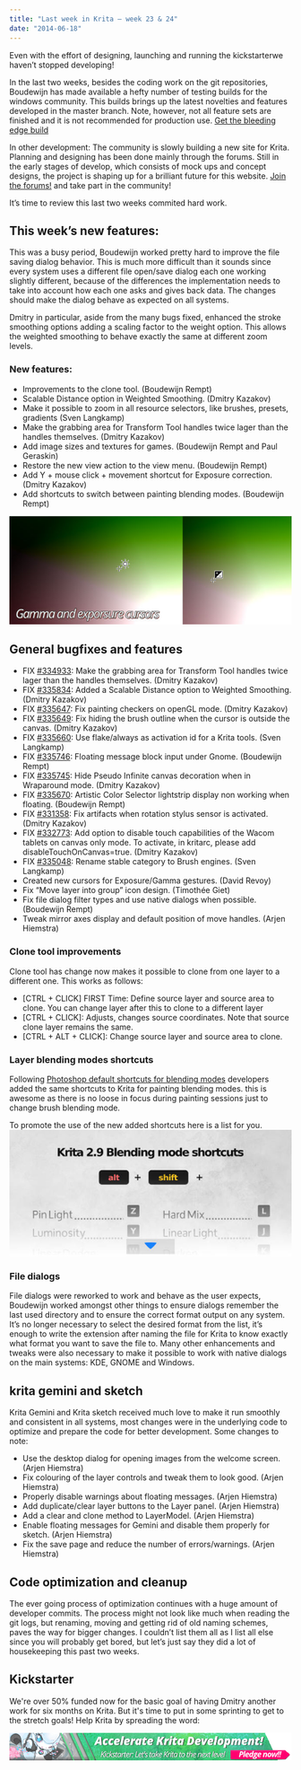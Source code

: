 ```yaml
---
title: "Last week in Krita — week 23 & 24"
date: "2014-06-18"
---
```


Even with the effort of designing, launching and running the kickstarterwe haven’t stopped developing!

In the last two weeks, besides the coding work on the git repositories, Boudewijn has made available a hefty number of testing builds for the windows community. This builds brings up the latest novelties and features developed in the master branch. Note, however, not all feature sets are finished and it is not recommended for production use. [Get the bleeding edge build](http://forum.kde.org/viewtopic.php?f=281&t=121434&start=15#p313091)

In other development: The community is slowly building a new site for Krita. Planning and designing has been done mainly through the forums. Still in the early stages of develop, which consists of mock ups and concept designs, the project is shaping up for a brilliant future for this website. [Join the forums!](http://forum.kde.org/viewforum.php?f=136) and take part in the community!

It’s time to review this last two weeks commited hard work.

## This week’s new features:

This was a busy period, Boudewijn worked pretty hard to improve the file saving dialog behavior. This is much more difficult than it sounds since every system uses a different file open/save dialog each one working slightly different, because of the differences the implementation needs to take into account how each one asks and gives back data. The changes should make the dialog behave as expected on all systems.

Dmitry in particular, aside from the many bugs fixed, enhanced the stroke smoothing options adding a scaling factor to the weight option. This allows the weighted smoothing to behave exactly the same at different zoom levels.

### New features:

- Improvements to the clone tool. (Boudewijn Rempt)
- Scalable Distance option in Weighted Smoothing. (Dmitry Kazakov)
- Make it possible to zoom in all resource selectors, like brushes, presets, gradients (Sven Langkamp)
- Make the grabbing area for Transform Tool handles twice lager than the handles themselves. (Dmitry Kazakov)
- Add image sizes and textures for games. (Boudewijn Rempt and Paul Geraskin)
- Restore the new view action to the view menu. (Boudewijn Rempt)
- Add Y + mouse click + movement shortcut for Exposure correction. (Dmitry Kazakov)
- Add shortcuts to switch between painting blending modes. (Boudewijn Rempt)

![Gamma and exposure new cursors](images/w23-gamma_exp-cursor.jpg)

## General bugfixes and features

- FIX [#334933](https://bugs.kde.org/show_bug.cgi?id=334933): Make the grabbing area for Transform Tool handles twice lager than the handles themselves. (Dmitry Kazakov)
- FIX [#335834](https://bugs.kde.org/show_bug.cgi?id=335834): Added a Scalable Distance option to Weighted Smoothing. (Dmitry Kazakov)
- FIX [#335647](https://bugs.kde.org/show_bug.cgi?id=335647): Fix painting checkers on openGL mode. (Dmitry Kazakov)
- FIX [#335649](https://bugs.kde.org/show_bug.cgi?id=335649): Fix hiding the brush outline when the cursor is outside the canvas. (Dmitry Kazakov)
- FIX [#335660](https://bugs.kde.org/show_bug.cgi?id=335660): Use flake/always as activation id for a Krita tools. (Sven Langkamp)
- FIX [#335746](https://bugs.kde.org/show_bug.cgi?id=335746): Floating message block input under Gnome. (Boudewijn Rempt)
- FIX [#335745](https://bugs.kde.org/show_bug.cgi?id=335745): Hide Pseudo Infinite canvas decoration when in Wraparound mode. (Dmitry Kazakov)
- FIX [#335670](https://bugs.kde.org/show_bug.cgi?id=335670): Artistic Color Selector lightstrip display non working when floating. (Boudewijn Rempt)
- FIX [#331358](https://bugs.kde.org/show_bug.cgi?id=331358): Fix artifacts when rotation stylus sensor is activated. (Dmitry Kazakov)
- FIX [#332773](https://bugs.kde.org/show_bug.cgi?id=332773): Add option to disable touch capabilities of the Wacom tablets on canvas only mode. To activate, in kritarc, please add disableTouchOnCanvas=true. (Dmitry Kazakov)
- FIX [#335048](https://bugs.kde.org/show_bug.cgi?id=335048): Rename stable category to Brush engines. (Sven Langkamp)
- Created new cursors for Exposure/Gamma gestures. (David Revoy)
- Fix “Move layer into group” icon design. (Timothée Giet)
- Fix file dialog filter types and use native dialogs when possible. (Boudewijn Rempt)
- Tweak mirror axes display and default position of move handles. (Arjen Hiemstra)

### Clone tool improvements

Clone tool has change now makes it possible to clone from one layer to a different one. This works as follows:

- \[CTRL + CLICK\] FIRST Time: Define source layer and source area to clone. You can change layer after this to clone to a different layer
- \[CTRL + CLICK\]: Adjusts, changes source coordinates. Note that source clone layer remains the same.
- \[CTRL + ALT + CLICK\]: Change source layer and source area to clone.

### Layer blending modes shortcuts

Following [Photoshop default shortcuts for blending modes](http://helpx.adobe.com/en/photoshop/using/default-keyboard-shortcuts.html#keys_for_blending_modes) developers added the same shortcuts to Krita for painting blending modes. this is awesome as there is no loose in focus during painting sessions just to change brush blending mode.

To promote the use of the new added shortcuts here is a list for you. [![Painting blending mode shortcuts](images/w23-blend-short-med_web.jpg)](https://krita.org/wp-content/uploads/2014/06/w23-blending-shortcuts_768.jpg)

### File dialogs

File dialogs were reworked to work and behave as the user expects, Boudewijn worked amongst other things to ensure dialogs remember the last used directory and to ensure the correct format output on any system. It’s no longer necessary to select the desired format from the list, it’s enough to write the extension after naming the file for Krita to know exactly what format you want to save the file to. Many other enhancements and tweaks were also necessary to make it possible to work with native dialogs on the main systems: KDE, GNOME and Windows.

## krita gemini and sketch

Krita Gemini and Krita sketch received much love to make it run smoothly and consistent in all systems, most changes were in the underlying code to optimize and prepare the code for better development. Some changes to note:

- Use the desktop dialog for opening images from the welcome screen. (Arjen Hiemstra)
- Fix colouring of the layer controls and tweak them to look good. (Arjen Hiemstra)
- Properly disable warnings about floating messages. (Arjen Hiemstra)
- Add duplicate/clear layer buttons to the Layer panel. (Arjen Hiemstra)
- Add a clear and clone method to LayerModel. (Arjen Hiemstra)
- Enable floating messages for Gemini and disable them properly for sketch. (Arjen Hiemstra)
- Fix the save page and reduce the number of errors/warnings. (Arjen Hiemstra)

## Code optimization and cleanup

The ever going process of optimization continues with a huge amount of developer commits. The process might not look like much when reading the git logs, but renaming, moving and getting rid of old naming schemes, paves the way for bigger changes. I couldn’t list them all as I list all else since you will probably get bored, but let’s just say they did a lot of housekeeping this past two weeks.

## Kickstarter

We're over 50% funded now for the basic goal of having Dmitry another work for six months on Krita. But it's time to put in some sprinting to get to the stretch goals! Help Krita by spreading the word:

[![](images/kickstarter-29-front-ban.png)](http://krita.org/kickstarter.php)
